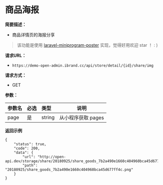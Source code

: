 # 商品海报
    
**简要描述：** 

- 商品详情页的海报分享

> 该功能是使用 [laravel-miniprogram-poster](https://github.com/ibrandcc/laravel-miniprogram-poster) 实现，觉得好用欢迎 star ！ : )

**请求URL：** 

- `https://demo-open-admin.ibrand.cc/api/store/detail/{id}/share/img `
  
**请求方式：**

- GET 

**参数：** 

|参数名|必选|类型|说明|
|:----    |:---|:----- |-----   |
| page| 是  | string | 从小程序获取 pages   |

 **返回示例**

``` 
{
    "status": true,
    "code": 200,
    "data": {
        "url": "http://open-api.dev/storage/share/20180925/share_goods_7b2a490e1660c404960bca45d677ff4c.png",
        "path": "20180925/share_goods_7b2a490e1660c404960bca45d677ff4c.png"
    }
}
```



